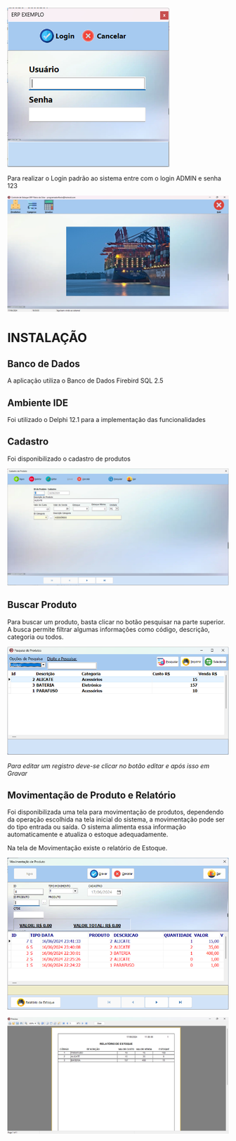 ![Login ao Sistema](Login.png)

Para realizar o Login padrão ao sistema entre com o login ADMIN e senha 123


![Tela Inicial do Sistema](telainicial.png)



# INSTALAÇÃO


## Banco de Dados

A aplicação utiliza o Banco de Dados Firebird SQL 2.5

## Ambiente IDE 

Foi utilizado o Delphi 12.1 para a implementação das funcionalidades

## Cadastro

Foi disponibilizado o cadastro de produtos

![Cadastro de produto](produto.png)

## Buscar Produto

Para buscar um produto, basta clicar no botão pesquisar na parte superior.
A busca permite filtrar algumas informações como código, descrição, categoria ou todos.

![Busca produto](buscaproduto.png)

*Para editar um registro deve-se clicar no botão editar e após isso em Gravar*


## Movimentação de Produto e Relatório

Foi disponibilizada uma tela para movimentação de produtos, dependendo da operação escolhida na
tela inicial do sistema, a movimentação pode ser do tipo entrada ou saída. 
O sistema alimenta essa informação automaticamente e atualiza o estoque adequadamente.

Na tela de Movimentação existe o relatório de Estoque.

![Movimentação](compravenda.png)

![Relatório](relatorio.png)